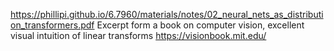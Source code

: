 https://phillipi.github.io/6.7960/materials/notes/02_neural_nets_as_distribution_transformers.pdf
Excerpt form a book on computer vision, excellent visual intuition of linear transforms
https://visionbook.mit.edu/
